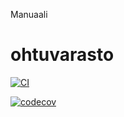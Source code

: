 Manuaali

# ohtuvarasto
[![CI](https://github.com/gitjuli94/ohtuvarasto/actions/workflows/main.yml/badge.svg)](https://github.com/gitjuli94/ohtuvarasto/actions/workflows/main.yml)

[![codecov](https://codecov.io/github/gitjuli94/ohtuvarasto/graph/badge.svg?token=JZ597GTL2K)](https://codecov.io/github/gitjuli94/ohtuvarasto)
